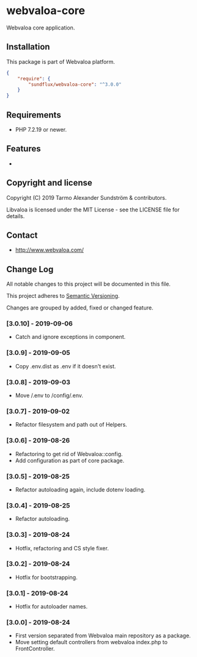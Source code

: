 webvaloa-core
========

Webvaloa core application.

## Installation

This package is part of Webvaloa platform.

```json
{
    "require": {
        "sundflux/webvaloa-core": "^3.0.0"
    }
}
```

## Requirements

- PHP 7.2.19 or newer.

## Features

- 

## Copyright and license

Copyright (C) 2019 Tarmo Alexander Sundström & contributors.

Libvaloa is licensed under the MIT License - see the LICENSE file for details.

## Contact

- http://www.webvaloa.com/

## Change Log
All notable changes to this project will be documented in this file.

This project adheres to [Semantic Versioning](http://semver.org/).

Changes are grouped by added, fixed or changed feature.

### [3.0.10] - 2019-09-06
- Catch and ignore exceptions in component.

### [3.0.9] - 2019-09-05
- Copy .env.dist as .env if it doesn't exist.

### [3.0.8] - 2019-09-03
- Move /.env to /config/.env.

### [3.0.7] - 2019-09-02
- Refactor filesystem and path out of Helpers.

### [3.0.6] - 2019-08-26
- Refactoring to get rid of Webvaloa::config.
- Add configuration as part of core package.

### [3.0.5] - 2019-08-25
- Refactor autoloading again, include dotenv loading.

### [3.0.4] - 2019-08-25
- Refactor autoloading.

### [3.0.3] - 2019-08-24
- Hotfix, refactoring and CS style fixer.

### [3.0.2] - 2019-08-24
- Hotfix for bootstrapping.

### [3.0.1] - 2019-08-24
- Hotfix for autoloader names.

### [3.0.0] - 2019-08-24
- First version separated from Webvaloa main repository as a package. 
- Move setting default controllers from webvaloa index.php to FrontController.
